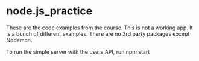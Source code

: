# node.js_practice
These are the code examples from the course. This is not a working app. It is a bunch of different examples. There are no 3rd party packages except Nodemon.

To run the simple server with the users API, run npm start
